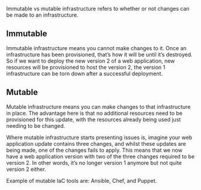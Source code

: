 Immutable vs mutable infrastructure refers to whether or not changes can be made to an infrastructure.
## Immutable
Immutable infrastructure means you cannot make changes to it. Once an infrastructure has been provisioned, that’s how it will be until it’s destroyed. So if we want to deploy the new version 2 of a web application, new resources will be provisioned to host the version 2, the version 1 infrastructure can be torn down after a successful deployment.
## Mutable
Mutable infrastructure means you can make changes to that infrastructure in place. The advantage here is that no additional resources need to be provisioned for this update, with the resources already being used just needing to be changed.

Where mutable infrastructure starts presenting issues is, imagine your web application update contains three changes, and whilst these updates are being made, one of the changes fails to apply. This means that we now have a web application version with two of the three changes required to be version 2. In other words, it’s no longer version 1 anymore but not quite version 2 either.

Example of mutable IaC tools are: Ansible, Chef, and Puppet.